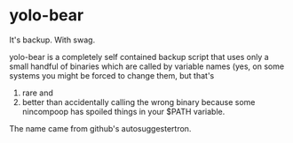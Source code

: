 yolo-bear
=========

It's backup. With swag.

yolo-bear is a completely self contained backup script that uses only a small
handful of binaries which are called by variable names (yes, on some systems you
might be forced to change them, but that's
1. rare
and
1. better than accidentally calling the wrong binary because some nincompoop has
spoiled things in your $PATH variable.


The name came from github's autosuggestertron.
